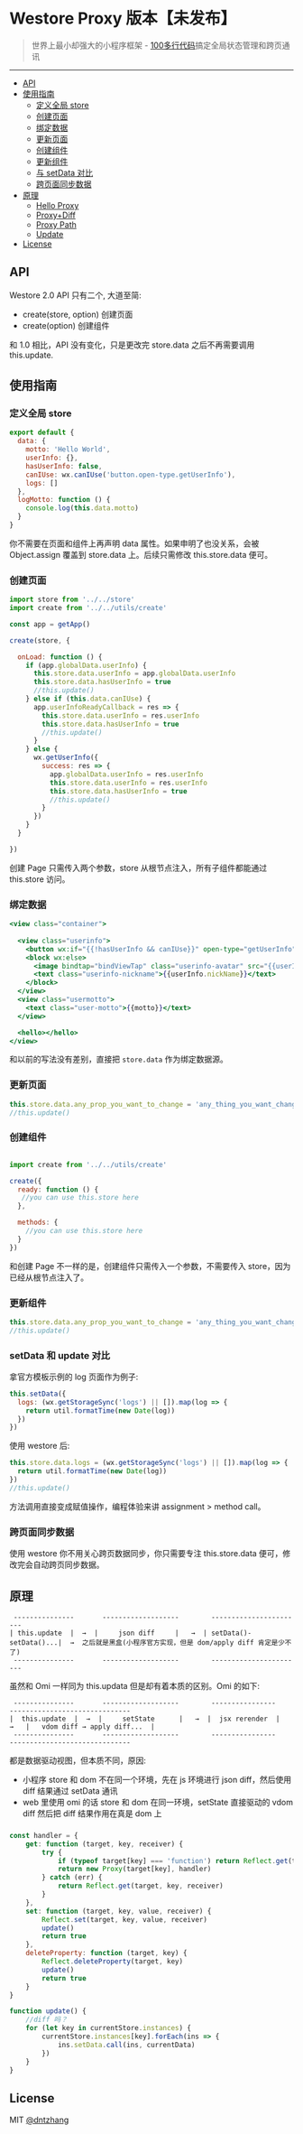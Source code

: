 # Westore Proxy 版本【未发布】

> 世界上最小却强大的小程序框架 - [100多行代码](https://github.com/dntzhang/westore/blob/master/utils/create2.js)搞定全局状态管理和跨页通讯

---

- [API](#api)
- [使用指南](#使用指南)
	- [定义全局 store](#定义全局-store)
  - [创建页面](#创建页面)
  - [绑定数据](#绑定数据)
  - [更新页面](#更新页面)
  - [创建组件](#创建组件)
  - [更新组件](#更新组件)
  - [与 setData 对比](#与-setdata-对比)
  - [跨页面同步数据](#跨页面同步数据)
- [原理](#原理)
  - [Hello Proxy](#hello-proxy)
  - [Proxy+Diff](#proxy+diff)
  - [Proxy Path](#proxy-path)
  - [Update](#update)
- [License](#license)

## API

Westore 2.0 API 只有二个, 大道至简:

* create(store, option) 创建页面
* create(option)        创建组件

和 1.0 相比，API 没有变化，只是更改完 store.data 之后不再需要调用 this.update.

## 使用指南

### 定义全局 store

```js
export default {
  data: {
    motto: 'Hello World',
    userInfo: {},
    hasUserInfo: false,
    canIUse: wx.canIUse('button.open-type.getUserInfo'),
    logs: []
  },
  logMotto: function () {
    console.log(this.data.motto)
  }
}
```

你不需要在页面和组件上再声明 data 属性。如果申明了也没关系，会被 Object.assign 覆盖到 store.data 上。后续只需修改 this.store.data 便可。

### 创建页面

```js
import store from '../../store'
import create from '../../utils/create'

const app = getApp()

create(store, {

  onLoad: function () {
    if (app.globalData.userInfo) {
      this.store.data.userInfo = app.globalData.userInfo
      this.store.data.hasUserInfo = true
      //this.update()
    } else if (this.data.canIUse) {
      app.userInfoReadyCallback = res => {
        this.store.data.userInfo = res.userInfo
        this.store.data.hasUserInfo = true
        //this.update()
      }
    } else {
      wx.getUserInfo({
        success: res => {
          app.globalData.userInfo = res.userInfo
          this.store.data.userInfo = res.userInfo
          this.store.data.hasUserInfo = true
          //this.update()
        }
      })
    }
  }

})
```

创建 Page 只需传入两个参数，store 从根节点注入，所有子组件都能通过 this.store 访问。

### 绑定数据

```jsx
<view class="container">
   
  <view class="userinfo">
    <button wx:if="{{!hasUserInfo && canIUse}}" open-type="getUserInfo" bindgetuserinfo="getUserInfo"> 获取头像昵称 </button>
    <block wx:else>
      <image bindtap="bindViewTap" class="userinfo-avatar" src="{{userInfo.avatarUrl}}" mode="cover"></image>
      <text class="userinfo-nickname">{{userInfo.nickName}}</text>
    </block>
  </view>
  <view class="usermotto">
    <text class="user-motto">{{motto}}</text>
  </view>

  <hello></hello>
</view>
```

和以前的写法没有差别，直接把 `store.data` 作为绑定数据源。 

### 更新页面

```js
this.store.data.any_prop_you_want_to_change = 'any_thing_you_want_change_to'
//this.update()
```

### 创建组件

```js

import create from '../../utils/create'

create({
  ready: function () {
   //you can use this.store here
  },

  methods: {
    //you can use this.store here
  }
})

```
和创建 Page 不一样的是，创建组件只需传入一个参数，不需要传入 store，因为已经从根节点注入了。

### 更新组件

```js
this.store.data.any_prop_you_want_to_change = 'any_thing_you_want_change_to'
//this.update()
```

### setData 和 update 对比

拿官方模板示例的 log 页面作为例子:

```js
this.setData({
  logs: (wx.getStorageSync('logs') || []).map(log => {
    return util.formatTime(new Date(log))
  })
})
```

使用 westore 后:

``` js
this.store.data.logs = (wx.getStorageSync('logs') || []).map(log => {
  return util.formatTime(new Date(log))
})
//this.update()
```

方法调用直接变成赋值操作，编程体验来讲 assignment > method call。

### 跨页面同步数据

使用 westore 你不用关心跨页数据同步，你只需要专注 this.store.data 便可，修改完会自动跨页同步数据。

## 原理

```
 ---------------       -------------------        -----------------------
| this.update  |  →  |     json diff     |   →  | setData()-setData()...|  →  之后就是黑盒(小程序官方实现，但是 dom/apply diff 肯定是少不了)
 ---------------       -------------------        -----------------------
```

虽然和 Omi 一样同为 this.updata 但是却有着本质的区别。Omi 的如下:

```
 ---------------       -------------------        ----------------         ------------------------------
|  this.update  |  →  |     setState      |   →  |  jsx rerender  |   →   |   vdom diff → apply diff...  |
 ---------------       -------------------        ----------------         ------------------------------
```

都是数据驱动视图，但本质不同，原因:

* 小程序 store 和 dom 不在同一个环境，先在 js 环境进行 json diff，然后使用 diff 结果通过 setData 通讯
* web 里使用 omi 的话 store 和 dom 在同一环境，setState 直接驱动的 vdom diff 然后把 diff 结果作用在真是 dom 上

###

```js
const handler = {
    get: function (target, key, receiver) {
        try {
            if (typeof target[key] === 'function') return Reflect.get(target, key, receiver)
            return new Proxy(target[key], handler)
        } catch (err) {
            return Reflect.get(target, key, receiver)
        }
    },
    set: function (target, key, value, receiver) {
        Reflect.set(target, key, value, receiver)
        update()
        return true
    },
    deleteProperty: function (target, key) {
        Reflect.deleteProperty(target, key)
        update()
        return true
    }
}

function update() {
    //diff 吗？
    for (let key in currentStore.instances) {
        currentStore.instances[key].forEach(ins => {
            ins.setData.call(ins, currentData)
        })
    }
}
```


## License
MIT [@dntzhang](https://github.com/dntzhang)
